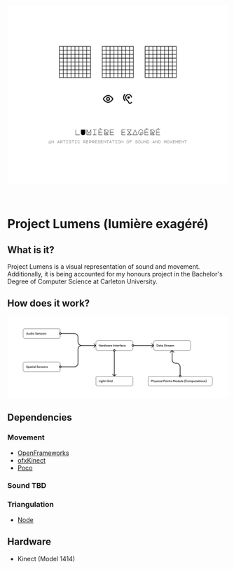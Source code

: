 <p align="center">
  <img width="600" src="./assets/logo.png">
</p>

<br>

# Project Lumens (lumière exagéré)

## What is it?
Project Lumens is a visual representation of sound and movement. Additionally, it is being accounted for my honours project in the Bachelor's Degree of Computer Science at Carleton University.

## How does it work?
<img width="600" src="./assets/diagram.png">

## Dependencies

### Movement
- [OpenFrameworks](https://openframeworks.cc/)
- [ofxKinect](https://github.com/ofTheo/ofxKinect)
- [Poco](https://pocoproject.org/)

### Sound TBD

### Triangulation
- [Node](https://nodejs.org/en/)

## Hardware
- Kinect (Model 1414)
